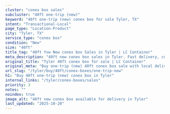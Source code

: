 ```yaml
---
cluster: "conex box sales"
subcluster: "40ft one-trip (new)"
keyword: "40ft one-trip (new) conex box for sale Tyler, TX"
intent: "Transactional-Local"
page_type: "Location-Product"
city: "Tyler, TX"
service_type: "conex box"
condition: "New"
size: "40ft"
title_tag: "40ft Yvw New conex box Sales in Tyler | LC Container"
meta_description: "40ft new conex box sales in Tyler. Fast delivery, competitive pricing. Serving conex boxes area. Quote ID: 11Z. Call (214) 524-4168 for your free quote today."
original_title: "Tyler 40ft conex box for sale | LC Container"
original_meta: "Buy one-trip (new) 40ft conex box sale with local delivery in Tyler, TX. LC Container — local Since 2003. Request a fast quote today."
url_slug: "/tyler/buy/40ft/conex-boxes/one-trip-new"
h1: "Buy 40ft one-trip (new) conex box in Tyler"
internal_links: "/tyler/conex-boxes/sales"
priority: 3
notes: ""
noindex: true
image_alt: "40ft new conex box available for delivery in Tyler"
last_updated: "2025-10-20"
---
```


<!-- TODO: Add unique city/inventory copy, images, and internal links here. -->
